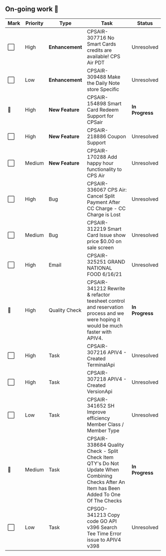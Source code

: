 ## On-going work :runner:
| Mark | Priority | Type | Task | Status | 
| ------ | ------ | ------ | ------ | ------ |
| :white_large_square: | High	| **Enhancement** | CPSAIR-307716 No Smart Cards credits are available! CPS Air PDT	| Unresolved	| 
| :white_large_square: | Low	| **Enhancement** | CPSAIR-309488 Make the Daily Note store Specific	| Unresolved	|
| :runner: | High	| **New Feature** | CPSAIR-154898 Smart Card Redeem Support for CPSair	| **In Progress** |
| :white_large_square: | High	| **New Feature** | CPSAIR-218886 Coupon Support	| Unresolved	|
| :white_large_square: | Medium	| **New Feature** | CPSAIR-170288 Add happy hour functionality to CPS Air	| Unresolved	| 
| :white_large_square: | High	| Bug	| CPSAIR-336067 CPS Air: Cancel Split Payment After CC Charge - CC Charge is Lost	| Unresolved	|
| :white_large_square: | Medium	| Bug	| CPSAIR-312219 Smart Card Issue show price $0.00 on sale screen	| Unresolved	|
| :white_large_square: | High	| Email	| CPSAIR-325251 GRAND NATIONAL FOOD 6/16/21	| Unresolved	|
| :runner: | High	| Quality Check	| CPSAIR-341212 Rewrite & refactor teesheet control and reservation process and we were hoping it would be much faster with APIV4.	| **In Progress**	|
| :white_large_square: | High	| Task	| CPSAIR-307216 APIV4 - Created TerminalApi	| Unresolved	|
| :white_large_square: | High	| Task	| CPSAIR-307218 APIV4 - Created VersionApi	| Unresolved |
| :white_large_square: | Low	| Task	| CPSAIR-341652 SH Improve efficiency Member Class / Member Type 	| Unresolved	|
| :runner: | Medium	| Task	| CPSAIR-338684 Quality Check - Split Check Item QTY's Do Not Update When Combining Checks After An Item has Been Added To One Of The Checks	| **In Progress** |
| :white_large_square: | Low	| Task	| CPSGO-341213 Copy code GO API v396 Search Tee Time Error issue to APIV4 v398	| Unresolved |
